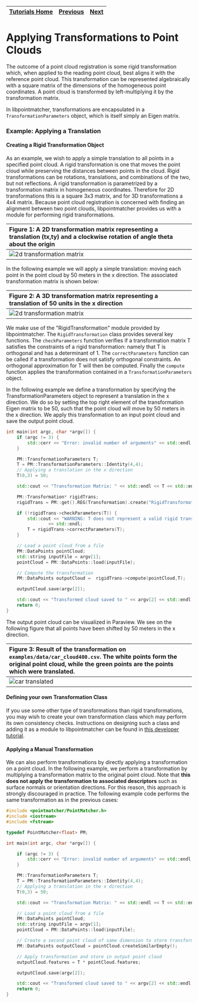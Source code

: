 | [Tutorials Home](index.md) | [Previous](BasicRegistration.md) | [Next](ICPWithoutYaml.md) |
| :--- | :---: | ---: |

# Applying Transformations to Point Clouds

The outcome of a point cloud registration is some rigid transformation which, when applied to the reading point cloud, best aligns it with the reference point cloud.  This transformation can be represented algebraically with a square matrix of the dimensions of the homogeneous point coordinates. A point cloud is transformed by left-multiplying it by the transformation matrix.

In libpointmatcher, transformations are encapsulated in a `TransformationParameters` object, which is itself simply an Eigen matrix.

### Example: Applying a Translation

#### Creating a Rigid Transformation Object

As an example, we wish to apply a simple translation to all points in a specified point cloud.  A rigid transformation is one that moves the point cloud while preserving the distances between points in the cloud.  Rigid transformations can be rotations, translations, and combinations of the two, but not reflections.  A rigid transformation is parametrized by a transformation matrix in homogeneous coordinates.  Therefore for 2D transformations this is a square 3x3 matrix, and for 3D transformations a 4x4 matrix.  Because point cloud registration is concerned with finding an alignment between two point clouds, libpointmatcher provides us with a module for performing rigid transformations.

|**Figure 1:** A 2D transformation matrix representing a translation (tx,ty) and a clockwise rotation of angle theta about the origin  |
|:---|
|![2d transformation matrix](images/2dTransMatrix.gif)|

In the following example we will apply a simple translation: moving each point in the point cloud by 50 meters in the x direction.  The associated transformation matrix is shown below:

|**Figure 2:** A 3D transformation matrix representing a translation of 50 units in the x direction  |
|:---|
|![2d transformation matrix](images/3d50mTrans.gif)|

We make use of the "RigidTransformation" module provided by libpointmatcher.  The `RigidTransformation` class provides several key functions. The `checkParameters` function verifies if a transformation matrix T satisfies the constraints of a rigid transformation: namely that T is orthogonal and has a determinant of 1.  The `correctParameters` function can be called if a transformation does not satisfy orthogonal constraints.  An orthogonal approximation for T will then be computed.  Finally the `compute` function applies the transformation contained in a `TransformationParameters` object.

In the following example we define a transformation by specifying the TransformationParameters object to represent a translation in the x direction.  We do so by setting the top right element of the transformation Eigen matrix to be 50, such that the point cloud will move by 50 meters in the x direction.  We apply this transformation to an input point cloud and save the output point cloud.

```cpp
int main(int argc, char *argv[]) {
	if (argc != 3) {
		std::cerr << "Error: invalid number of arguments" << std::endl;
	}

	PM::TransformationParameters T;
	T = PM::TransformationParameters::Identity(4,4);
	// Applying a translation in the x direction
	T(0,3) = 50;

	std::cout << "Transformation Matrix: " << std::endl << T << std::endl;

	PM::Transformation* rigidTrans;
	rigidTrans = PM::get().REG(Transformation).create("RigidTransformation").get();

	if (!rigidTrans->checkParameters(T)) {
		std::cout << "WARNING: T does not represent a valid rigid transformation\nProjecting onto an orthogonal basis"
				<< std::endl;
		T = rigidTrans->correctParameters(T);
	}

	// Load a point cloud from a file
	PM::DataPoints pointCloud;
	std::string inputFile = argv[1];
	pointCloud = PM::DataPoints::load(inputFile);

	// Compute the transformation
	PM::DataPoints outputCloud =  rigidTrans->compute(pointCloud,T);

	outputCloud.save(argv[2]);

	std::cout << "Transformed cloud saved to " << argv[2] << std::endl;
	return 0;
}
```

The output point cloud can be visualized in Paraview.  We see on the following figure that all points have been shifted by 50 meters in the x direction.
  
|**Figure 3:** Result of the transformation on `examples/data/car_cloud400.csv`.  The white points form the original point cloud, while the green points are the points which were translated.  |
|:---|
|![car translated](images/car_translated.png)|

#### Defining your own Transformation Class

If you use some other type of transformations than rigid transformations, you may wish to create your own transformation class which may perform its own consistency checks.  Instructions on designing such a class and adding it as a module to libpointmatcher can be found in [this developer tutorial](TransformationDev.md).		   

#### Applying a Manual Transformation

We can also perform transformations by directly applying a transformation on a point cloud.  In the following example, we perform a transformation by multiplying a transformation matrix to the original point cloud.  Note that **this does not apply the transformation to associated descriptors** such as surface normals or orientation directions.  For this reason, this approach is strongly discouraged in practice.  The following example code performs the same transformation as in the previous cases:

```cpp
#include <pointmatcher/PointMatcher.h>
#include <iostream>
#include <fstream>

typedef PointMatcher<float> PM;

int main(int argc, char *argv[]) {

    if (argc != 3) {
        std::cerr << "Error: invalid number of arguments" << std::endl;
    }

	PM::TransformationParameters T;
	T = PM::TransformationParameters::Identity(4,4);
	// Applying a translation in the x direction
	T(0,3) = 50;

	std::cout << "Transformation Matrix: " << std::endl << T << std::endl;

	// Load a point cloud from a file
	PM::DataPoints pointCloud;
	std::string inputFile = argv[1];
	pointCloud = PM::DataPoints::load(inputFile);

	// Create a second point cloud of same dimension to store transformed cloud
	PM::DataPoints outputCloud = pointCloud.createSimilarEmpty();

	// Apply transformation and store in output point cloud
	outputCloud.features = T * pointCloud.features;

	outputCloud.save(argv[2]);

	std::cout << "Transformed cloud saved to " << argv[2] << std::endl;
	return 0;
}
```
